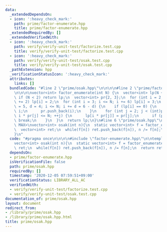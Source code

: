 ```yaml
---
data:
  _extendedDependsOn:
  - icon: ':heavy_check_mark:'
    path: prime/factor-enumerate.hpp
    title: prime/factor-enumerate.hpp
  _extendedRequiredBy: []
  _extendedVerifiedWith:
  - icon: ':heavy_check_mark:'
    path: verify/verify-unit-test/factorize.test.cpp
    title: verify/verify-unit-test/factorize.test.cpp
  - icon: ':heavy_check_mark:'
    path: verify/verify-unit-test/osak.test.cpp
    title: verify/verify-unit-test/osak.test.cpp
  _pathExtension: hpp
  _verificationStatusIcon: ':heavy_check_mark:'
  attributes:
    links: []
  bundledCode: "#line 2 \"prime/osak.hpp\"\n\n\n\n#line 2 \"prime/factor-enumerate.hpp\"\
    \n\n\n\nvector<int> factor_enumerate(int N) {\n  vector<int> lp(N + 1, 0);\n \
    \ if (N < 2) return lp;\n  vector<int> pr{2, 3};\n  for (int i = 2; i <= N; i\
    \ += 2) lp[i] = 2;\n  for (int i = 3; i <= N; i += 6) lp[i] = 3;\n  for (int i\
    \ = 5, d = 4; i <= N; i += d = 6 - d) {\n    if (lp[i] == 0) {\n      lp[i] =\
    \ i;\n      pr.push_back(i);\n    }\n    for (int j = 2; j < (int)pr.size() &&\
    \ i * pr[j] <= N; ++j) {\n      lp[i * pr[j]] = pr[j];\n      if (pr[j] == lp[i])\
    \ break;\n    }\n  }\n  return lp;\n}\n#line 6 \"prime/osak.hpp\"\n\ntemplate<int\
    \ MAX>\nvector<int> osak(int n){\n  static vector<int> f = factor_enumerate(MAX);\n\
    \  vector<int> ret;\n  while(f[n]) ret.push_back(f[n]), n /= f[n];\n  return ret;\n\
    }\n"
  code: "#pragma once\n\n\n\n#include \"factor-enumerate.hpp\"\n\ntemplate<int MAX>\n\
    vector<int> osak(int n){\n  static vector<int> f = factor_enumerate(MAX);\n  vector<int>\
    \ ret;\n  while(f[n]) ret.push_back(f[n]), n /= f[n];\n  return ret;\n}"
  dependsOn:
  - prime/factor-enumerate.hpp
  isVerificationFile: false
  path: prime/osak.hpp
  requiredBy: []
  timestamp: '2020-12-05 07:59:51+09:00'
  verificationStatus: LIBRARY_ALL_AC
  verifiedWith:
  - verify/verify-unit-test/factorize.test.cpp
  - verify/verify-unit-test/osak.test.cpp
documentation_of: prime/osak.hpp
layout: document
redirect_from:
- /library/prime/osak.hpp
- /library/prime/osak.hpp.html
title: prime/osak.hpp
---
```

